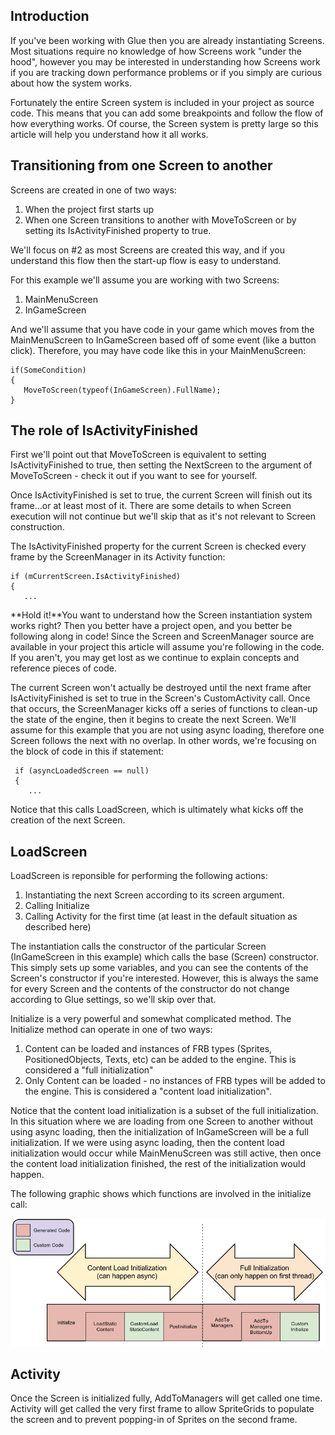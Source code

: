 ## Introduction

If you've been working with Glue then you are already instantiating Screens. Most situations require no knowledge of how Screens work "under the hood", however you may be interested in understanding how Screens work if you are tracking down performance problems or if you simply are curious about how the system works.

Fortunately the entire Screen system is included in your project as source code. This means that you can add some breakpoints and follow the flow of how everything works. Of course, the Screen system is pretty large so this article will help you understand how it all works.

## Transitioning from one Screen to another

Screens are created in one of two ways:

1.  When the project first starts up
2.  When one Screen transitions to another with MoveToScreen or by setting its IsActivityFinished property to true.

We'll focus on \#2 as most Screens are created this way, and if you understand this flow then the start-up flow is easy to understand.

For this example we'll assume you are working with two Screens:

1.  MainMenuScreen
2.  InGameScreen

And we'll assume that you have code in your game which moves from the MainMenuScreen to InGameScreen based off of some event (like a button click). Therefore, you may have code like this in your MainMenuScreen:

    if(SomeCondition)
    {
       MoveToScreen(typeof(InGameScreen).FullName);
    }

## The role of IsActivityFinished

First we'll point out that MoveToScreen is equivalent to setting IsActivityFinished to true, then setting the NextScreen to the argument of MoveToScreen - check it out if you want to see for yourself.

Once IsActivityFinished is set to true, the current Screen will finish out its frame...or at least most of it. There are some details to when Screen execution will not continue but we'll skip that as it's not relevant to Screen construction.

The IsActivityFinished property for the current Screen is checked every frame by the ScreenManager in its Activity function:

    if (mCurrentScreen.IsActivityFinished)
    {
       ...

**Hold it!**You want to understand how the Screen instantiation system works right? Then you better have a project open, and you better be following along in code! Since the Screen and ScreenManager source are available in your project this article will assume you're following in the code. If you aren't, you may get lost as we continue to explain concepts and reference pieces of code.

The current Screen won't actually be destroyed until the next frame after IsActivityFinished is set to true in the Screen's CustomActivity call. Once that occurs, the ScreenManager kicks off a series of functions to clean-up the state of the engine, then it begins to create the next Screen. We'll assume for this example that you are not using async loading, therefore one Screen follows the next with no overlap. In other words, we're focusing on the block of code in this if statement:

     if (asyncLoadedScreen == null)
     {
        ...

Notice that this calls LoadScreen, which is ultimately what kicks off the creation of the next Screen.

## LoadScreen

LoadScreen is reponsible for performing the following actions:

1.  Instantiating the next Screen according to its screen argument.
2.  Calling Initialize
3.  Calling Activity for the first time (at least in the default situation as described here)

The instantiation calls the constructor of the particular Screen (InGameScreen in this example) which calls the base (Screen) constructor. This simply sets up some variables, and you can see the contents of the Screen's constructor if you're interested. However, this is always the same for every Screen and the contents of the constructor do not change according to Glue settings, so we'll skip over that.

Initialize is a very powerful and somewhat complicated method. The Initialize method can operate in one of two ways:

1.  Content can be loaded and instances of FRB types (Sprites, PositionedObjects, Texts, etc) can be added to the engine. This is considered a "full initialization"
2.  Only Content can be loaded - no instances of FRB types will be added to the engine. This is considered a "content load initialization".

Notice that the content load initialization is a subset of the full initialization. In this situation where we are loading from one Screen to another without using async loading, then the initialization of InGameScreen will be a full initialization. If we were using async loading, then the content load initialization would occur while MainMenuScreen was still active, then once the content load initialization finished, the rest of the initialization would happen.

The following graphic shows which functions are involved in the initialize call:

![InitializationBreakdown.png](/media/migrated_media-InitializationBreakdown.png)

## Activity

Once the Screen is initialized fully, AddToManagers will get called one time. Activity will get called the very first frame to allow SpriteGrids to populate the screen and to prevent popping-in of Sprites on the second frame.
